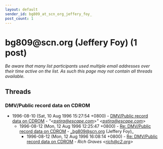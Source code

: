 ```yaml
---
layout: default
sender_id: bg809_at_scn_org_jeffery_foy_
post_count: 1
---
```


# bg809<span>@</span>scn.org (Jeffery Foy) (1 post)

_Be aware that many list participants used multiple email addresses over their time active on the list. As such this page may not contain all threads available._

## Threads

### DMV/Public record data on CDROM
+ 1996-08-10 (Sat, 10 Aug 1996 15:27:54 +0800) - [DMV/Public record data on CDROM](/archive/1996/08/733560a41801e8c31c9daae16eb65c7133855cedc1890a7d889004780f8dc335) - _"\<pstira@escape.com\>" \<pstira@escape.com\>_
  + 1996-08-12 (Mon, 12 Aug 1996 12:25:47 +0800) - [Re: DMV/Public record data on CDROM](/archive/1996/08/b3c8e7e9f9164266863de2ead5059dfd24c40e0db1980ae820a5c03d55f406ee) - _bg809@scn.org (Jeffery Foy)_
    + 1996-08-12 (Mon, 12 Aug 1996 16:08:14 +0800) - [Re: DMV/Public record data on CDROM](/archive/1996/08/a3b857c8014aa94974cc146a3d546551dadf726946a5b3d7c4234bb4bcb4c9f5) - _Rich Graves \<rich@c2.org\>_

